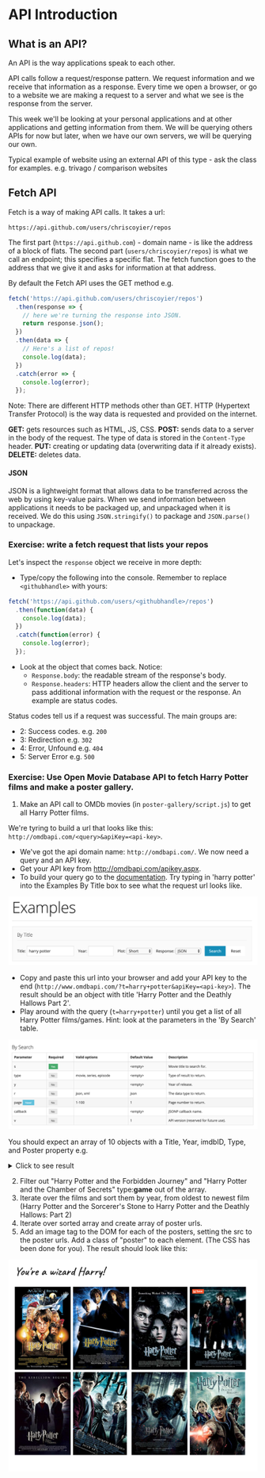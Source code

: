 # API Introduction

## What is an API?

An API is the way applications speak to each other.

API calls follow a request/response pattern. We request information and we receive that information as a response. Every time we open a browser, or go to a website we are making a request to a server and what we see is the response from the server.

This week we'll be looking at your personal applications and at other applications and getting information from them. We will be querying others APIs for now but later, when we have our own servers, we will be querying our own.

Typical example of website using an external API of this type - ask the class for examples. e.g. trivago / comparison websites

## Fetch API

Fetch is a way of making API calls. It takes a url:

```
https://api.github.com/users/chriscoyier/repos
```

The first part (`https://api.github.com`) - domain name - is like the address of a block of flats. The second part (`users/chriscoyier/repos`) is what we call an endpoint; this specifies a specific flat. The fetch function goes to the address that we give it and asks for information at that address.

By default the Fetch API uses the GET method e.g.

```js
fetch('https://api.github.com/users/chriscoyier/repos')
  .then(response => {
    // here we're turning the response into JSON.
    return response.json();
  })
  .then(data => {
    // Here's a list of repos!
    console.log(data);
  })
  .catch(error => {
    console.log(error);
  });
```

Note: There are different HTTP methods other than GET. HTTP (Hypertext Transfer Protocol) is the way data is requested and provided on the internet.

**GET:** gets resources such as HTML, JS, CSS.
**POST:** sends data to a server in the body of the request. The type of data is stored in the `Content-Type` header.
**PUT:** creating or updating data (overwriting data if it already exists).
**DELETE:** deletes data.

#### JSON

JSON is a lightweight format that allows data to be transferred across the web by using key-value pairs. When we send information between applications it needs to be packaged up, and unpackaged when it is received. We do this using `JSON.stringify()` to package and `JSON.parse()` to unpackage.

### Exercise: write a fetch request that lists your repos

Let's inspect the `response` object we receive in more depth:

- Type/copy the following into the console. Remember to replace `<githubhandle>` with yours:

```js
fetch('https://api.github.com/users/<githubhandle>/repos')
  .then(function(data) {
    console.log(data);
  })
  .catch(function(error) {
    console.log(error);
  });
```

- Look at the object that comes back. Notice:
  - `Response.body`: the readable stream of the response's body.
  - `Response.headers`: HTTP headers allow the client and the server to pass additional information with the request or the response. An example are status codes.

Status codes tell us if a request was successful. The main groups are:

- 2: Success codes. e.g. `200`
- 3: Redirection e.g. `302`
- 4: Error, Unfound e.g. `404`
- 5: Server Error e.g. `500`

### Exercise: Use Open Movie Database API to fetch Harry Potter films and make a poster gallery.

1. Make an API call to OMDb movies (in `poster-gallery/script.js`) to get all Harry Potter films.

We're tyring to build a url that looks like this: `http://omdbapi.com/<query>&apiKey=<api-key>`.

- We've got the api domain name: `http://omdbapi.com/`. We now need a query and an API key.
- Get your API key from http://omdbapi.com/apikey.aspx.
- To build your query go to the [documentation](http://omdbapi.com/). Try typing in 'harry potter' into the Examples By Title box to see what the request url looks like.

![](./poster-gallery/assets/examples-box.png)

- Copy and paste this url into your browser and add your API key to the end (`http://www.omdbapi.com/?t=harry+potter&apiKey=<api-key>`). The result should be an object with title 'Harry Potter and the Deathly Hallows Part 2'.
- Play around with the query (`t=harry+potter`) until you get a list of all Harry Potter films/games. Hint: look at the parameters in the 'By Search' table.

![](./poster-gallery/assets/by-search-parameters.png)

You should expect an array of 10 objects with a Title, Year, imdbID, Type, and Poster property e.g.

<details>
  <summary>Click to see result</summary>
  ```
  {
    Title: "Harry Potter and the Deathly Hallows: Part 2",
    Year: "2011",
    imdbID: "tt1201607",
    Type: "movie",
    Poster: "https://m.media-amazon.com/images/M/MV5BMjIyZGU4YzUtNDkzYi00ZDRhLTljYzctYTMxMDQ4M2E0Y2YxXkEyXkFqcGdeQXVyNTIzOTk5ODM@._V1_SX300.jpg"
  },
  {
    Title: "Harry Potter and the Sorcerer's Stone",
    Year: "2001",
    imdbID: "tt0241527",
    Type: "movie",
    Poster: "https://m.media-amazon.com/images/M/MV5BNjQ3NWNlNmQtMTE5ZS00MDdmLTlkZjUtZTBlM2UxMGFiMTU3XkEyXkFqcGdeQXVyNjUwNzk3NDc@._V1_SX300.jpg"
  },
  {
    Title: "Harry Potter and the Chamber of Secrets",
    Year: "2002",
    imdbID: "tt0295297",
    Type: "movie",
    Poster: "https://m.media-amazon.com/images/M/MV5BMTcxODgwMDkxNV5BMl5BanBnXkFtZTYwMDk2MDg3._V1_SX300.jpg"
  },
  {
    Title: "Harry Potter and the Prisoner of Azkaban",
    Year: "2004",
    imdbID: "tt0304141",
    Type: "movie",
    Poster: "https://m.media-amazon.com/images/M/MV5BMTY4NTIwODg0N15BMl5BanBnXkFtZTcwOTc0MjEzMw@@._V1_SX300.jpg"
  },
  {
    Title: "Harry Potter and the Goblet of Fire",
    Year: "2005",
    imdbID: "tt0330373",
    Type: "movie",
    Poster: "https://m.media-amazon.com/images/M/MV5BMTI1NDMyMjExOF5BMl5BanBnXkFtZTcwOTc4MjQzMQ@@._V1_SX300.jpg"
  },
  {
    Title: "Harry Potter and the Order of the Phoenix",
    Year: "2007",
    imdbID: "tt0373889",
    Type: "movie",
    Poster: "https://m.media-amazon.com/images/M/MV5BMTM0NTczMTUzOV5BMl5BanBnXkFtZTYwMzIxNTg3._V1_SX300.jpg"
  },
  {
    Title: "Harry Potter and the Deathly Hallows: Part 1",
    Year: "2010",
    imdbID: "tt0926084",
    Type: "movie",
    Poster: "https://m.media-amazon.com/images/M/MV5BMTQ2OTE1Mjk0N15BMl5BanBnXkFtZTcwODE3MDAwNA@@._V1_SX300.jpg"
  },
  {
    Title: "Harry Potter and the Half-Blood Prince",
    Year: "2009",
    imdbID: "tt0417741",
    Type: "movie",
    Poster: "https://m.media-amazon.com/images/M/MV5BNzU3NDg4NTAyNV5BMl5BanBnXkFtZTcwOTg2ODg1Mg@@._V1_SX300.jpg"
  },
  {
    Title: "Harry Potter and the Chamber of Secrets",
    Year: "2002",
    imdbID: "tt0304140",
    Type: "game",
    Poster: "https://m.media-amazon.com/images/M/MV5BNTM4NzQ2NjA4NV5BMl5BanBnXkFtZTgwODAwMjE4MDE@._V1_SX300.jpg"
  },
  {
    Title: "Harry Potter and the Forbidden Journey",
    Year: "2010",
    imdbID: "tt1756545",
    Type: "movie",
    Poster: "https://m.media-amazon.com/images/M/MV5BNDM0YzMyNGUtMTU1Yy00OTE2LWE5NzYtZDZhMTBmN2RkNjg3XkEyXkFqcGdeQXVyMzU5NjU1MDA@._V1_SX300.jpg"
  }
  ],
    totalResults: "80",
    Response: "True"
  }
```
</details>

2. Filter out "Harry Potter and the Forbidden Journey" and "Harry Potter and the Chamber of Secrets" type:**game** out of the array.
3. Iterate over the films and sort them by year, from oldest to newest film (Harry Potter and the Sorcerer's Stone to Harry Potter and the Deathly Hallows: Part 2)
4. Iterate over sorted array and create array of poster urls.
5. Add an image tag to the DOM for each of the posters, setting the src to the poster urls. Add a class of "poster" to each element. (The CSS has been done for you). The result should look like this:

![](./poster-gallery/assets/poster-gallery.png)

```

```
